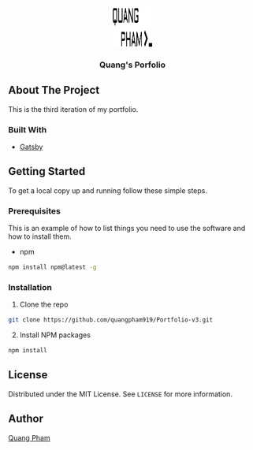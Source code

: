 <!-- PROJECT LOGO -->
<br />
<p align="center">
  <a href="https://github.com/quangpham919/Porfolio-v3">
    <img src="src/images/logo.svg" alt="Logo" width="80" height="80">
  </a>

  <h3 align="center">Quang's Porfolio</h3>
<!--     <a href="https://github.com/github_username/repo_name"><strong>Explore the docs »</strong></a>
    <br />
    <br /> -->
<!--     <a href="https://github.com/github_username/repo_name">View Demo</a> -->
    
<!--     <a href="https://github.com/github_username/repo_name/issues">Report Bug</a> -->
    
<!--     <a href="https://github.com/github_username/repo_name/issues">Request Feature</a> -->
  </p>
</p>

<!-- ABOUT THE PROJECT -->
## About The Project
This is the third iteration of my portfolio. 

### Built With

* [Gatsby](https://www.gatsbyjs.com/)


<!-- GETTING STARTED -->
## Getting Started

To get a local copy up and running follow these simple steps.

### Prerequisites

This is an example of how to list things you need to use the software and how to install them.
* npm
```sh
npm install npm@latest -g
```

### Installation

1. Clone the repo
```sh
git clone https://github.com/quangpham919/Portfolio-v3.git
```
2. Install NPM packages
```sh
npm install
```


<!-- LICENSE -->
## License

Distributed under the MIT License. See `LICENSE` for more information.

## Author

[Quang Pham](https://github.com/quangpham919)


